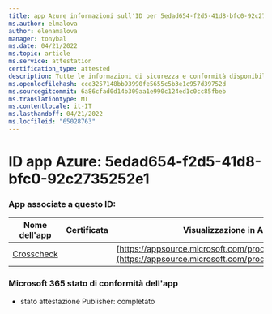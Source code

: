 ```yaml
---
title: app Azure informazioni sull'ID per 5edad654-f2d5-41d8-bfc0-92c2735252e1
ms.author: elmalova
author: elenamalova
manager: tonybal
ms.date: 04/21/2022
ms.topic: article
ms.service: attestation
certification_type: attested
description: Tutte le informazioni di sicurezza e conformità disponibili per 5edad654-f2d5-41d8-bfc0-92c2735252e1.
ms.openlocfilehash: cce3257148bb93990fe5655c5b3e1c957d39752d
ms.sourcegitcommit: 6a86cfad0d14b309aa1e990c124ed1c0cc85fbeb
ms.translationtype: MT
ms.contentlocale: it-IT
ms.lasthandoff: 04/21/2022
ms.locfileid: "65028763"
---
```

# <a name="azure-app-id-5edad654-f2d5-41d8-bfc0-92c2735252e1"></a>ID app Azure: 5edad654-f2d5-41d8-bfc0-92c2735252e1


### <a name="apps-associated-with-this-id"></a>App associate a questo ID:
| **Nome dell'app** | **Certificata** | **Visualizzazione in AppSource** |
|--------------|---------------|-----------------------|
| [Crosscheck](../forward/WA200003198.md) |  | [https://appsource.microsoft.com/product/office/WA200003198](https://appsource.microsoft.com/product/office/WA200003198) |

### <a name="microsoft-365-app-compliance-status"></a>Microsoft 365 stato di conformità dell'app
- stato attestazione Publisher: completato
